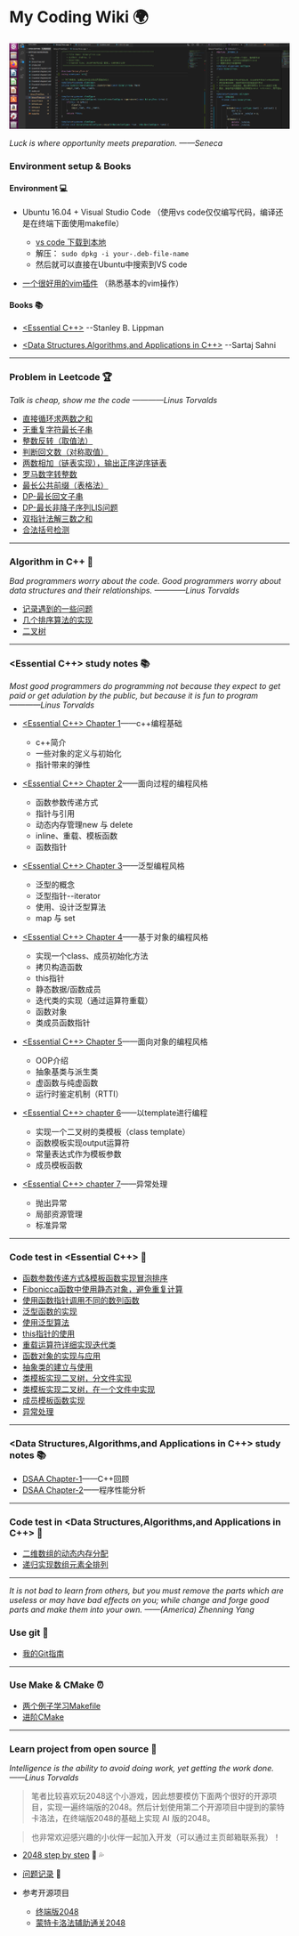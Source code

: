 # My Coding Wiki :earth_africa:

![](./doc/fig/cplus.png)


*Luck is where opportunity meets preparation. ——Seneca* 




### Environment setup & Books

#### Environment :computer:
- Ubuntu 16.04 + Visual Studio Code （使用vs code仅仅编写代码，编译还是在终端下面使用makefile）
    - [vs code 下载到本地](https://code.visualstudio.com/Download)
    - 解压： `sudo dpkg -i your-.deb-file-name`
    - 然后就可以直接在Ubuntu中搜索到VS code

- [一个很好用的vim插件](https://github.com/luckxiang/vim) （熟悉基本的vim操作）

#### Books :books:
- [<Essential C++>]( http://www.broadview.com.cn/book/4437 )  --Stanley B. Lippman

- [<Data Structures,Algorithms,and Applications in C++>](https://book.douban.com/subject/26421141/)   --Sartaj Sahni

---

### Problem in Leetcode :trophy:

*Talk is cheap, show me the code   ————Linus Torvalds*

- [直接循环求两数之和](code/LC/twoNumSum.cpp)
- [无重复字符最长子串](code/LC/repetitionChar.cpp)
- [整数反转（取值法）](code/LC/reverseINT.cpp)
- [判断回文数（对称取值）](code/LC/ispali.cpp)
- [两数相加（链表实现），输出正序逆序链表](code/LC/singleListNode.cpp)
- [罗马数字转整数](code/LC/roma2Int.cpp)
- [最长公共前缀（表格法）](code/LC/longestPrefix.cpp)
- [DP-最长回文子串](code/LC/longSubPali.cpp)
- [DP-最长非降子序列LIS问题](code/LC/LIS.cpp)
- [双指针法解三数之和](code/LC/threeSum.cpp)
- [合法括号检测](code/LC/validBrackets.cpp)

---

### Algorithm in C++ :tada:

*Bad programmers worry about the code. Good programmers worry about data structures and their relationships.  ————Linus Torvalds*

- [记录遇到的一些问题](./doc/question.md)
- [几个排序算法的实现](./code/sortAlgorithm/)
- [二叉树](./doc/Essential-chapter6.md)

---

### <Essential C++> study notes :books:

*Most good programmers do programming not because they expect to get paid or get adulation by the public, but because it is fun to program   ————Linus Torvalds*

- [<Essential C++> Chapter 1](./doc/Essential-chapter1.md)——c++编程基础
    - c++简介
    - 一些对象的定义与初始化
    - 指针带来的弹性

- [<Essential C++> Chapter 2](./doc/Essential-chapter2.md)——面向过程的编程风格
    - 函数参数传递方式
    - 指针与引用
    - 动态内存管理new 与 delete
    - inline、重载、模板函数
    - 函数指针

- [<Essential C++> Chapter 3](./doc/Essential-chapter3.md)——泛型编程风格
    - 泛型的概念
    - 泛型指针--iterator
    - 使用、设计泛型算法
    - map 与 set

- [<Essential C++> Chapter 4](./doc/Essential-chapter4.md)——基于对象的编程风格
    - 实现一个class、成员初始化方法
    - 拷贝构造函数
    - this指针
    - 静态数据/函数成员
    - 迭代类的实现（通过运算符重载）
    - 函数对象
    - 类成员函数指针

- [<Essential C++> Chapter 5](./doc/Essential-chapter5.md)——面向对象的编程风格
    - OOP介绍
    - 抽象基类与派生类
    - 虚函数与纯虚函数
    - 运行时鉴定机制（RTTI）

- [<Essential C++> chapter 6](./doc/Essential-chapter6.md)——以template进行编程
    - 实现一个二叉树的类模板（class template）
    - 函数模板实现output运算符
    - 常量表达式作为模板参数
    - 成员模板函数

- [<Essential C++> chapter 7](./doc/Essential-chapter7.md)——异常处理
    - 抛出异常
    - 局部资源管理
    - 标准异常
---

### Code test in <Essential C++> :rocket:
- [函数参数传递方式&模板函数实现冒泡排序](code/essential/callFunction.cpp)
- [Fibonicca函数中使用静态对象，避免重复计算](code/essential/fibonacci.cpp)
- [使用函数指针调用不同的数列函数](code/essential/functionPoint.cpp)
- [泛型函数的实现](code/essential/genericVector.cpp)
- [使用泛型算法](code/essential/useAlgorithm.cpp)
- [this指针的使用](code/essential/this.cpp)
- [重载运算符详细实现迭代类](code/operatorOverload/)
- [函数对象的实现与应用](code/essential/functionCall.cpp)
- [抽象类的建立与使用](code/abstractClass)
- [类模板实现二叉树，分文件实现](code/binaryTreeClass-2/)
- [类模板实现二叉树，在一个文件中实现](code/binaryTreeClass/tree.cpp)
- [成员模板函数实现](code/essential/member_template_function.cpp)
- [异常处理](code/essential/exception.cpp)


---

### <Data Structures,Algorithms,and Applications in C++> study notes :books:
- [DSAA Chapter-1](./doc/DSAA-chapter1.md)——C++回顾
- [DSAA Chapter-2](./doc/DSAA-chapter2.md)——程序性能分析

---

### Code test in <Data Structures,Algorithms,and Applications in C++> :rocket:
- [二维数组的动态内存分配](code/DSAA/make2dArray.cpp)
- [递归实现数组元素全排列](./code/DSAA/permutation.cpp)



---


*It is not bad to learn from others, but you must remove the parts which are useless or may have bad effects on you; while change and forge good parts and make them into your own.  ——(America) Zhenning Yang*



### Use git :bicyclist:
- [我的Git指南](doc/git.md)

---

### Use Make & CMake :alarm_clock:
- [两个例子学习Makefile](./doc/make.md)
- [进阶CMake](./doc/cmake.md)

---

### Learn project from open source :couple:

*Intelligence is the ability to avoid doing work, yet getting the work done.
——Linus Torvalds*

> 笔者比较喜欢玩2048这个小游戏，因此想要模仿下面两个很好的开源项目，实现一遍终端版的2048。然后计划使用第二个开源项目中提到的蒙特卡洛法，在终端版2048的基础上实现 AI 版的2048。

> 也非常欢迎感兴趣的小伙伴一起加入开发（可以通过主页邮箱联系我）！

- [2048 step by step](./fun_2048/) :snail: :sweat_drops:
- [问题记录](./fun_2048/2048_note.md) :book:


- 参考开源项目
    - [终端版2048](https://github.com/plibither8/2048.cpp)
    - [蒙特卡洛法辅助通关2048](https://github.com/xtrp/jupiter)
